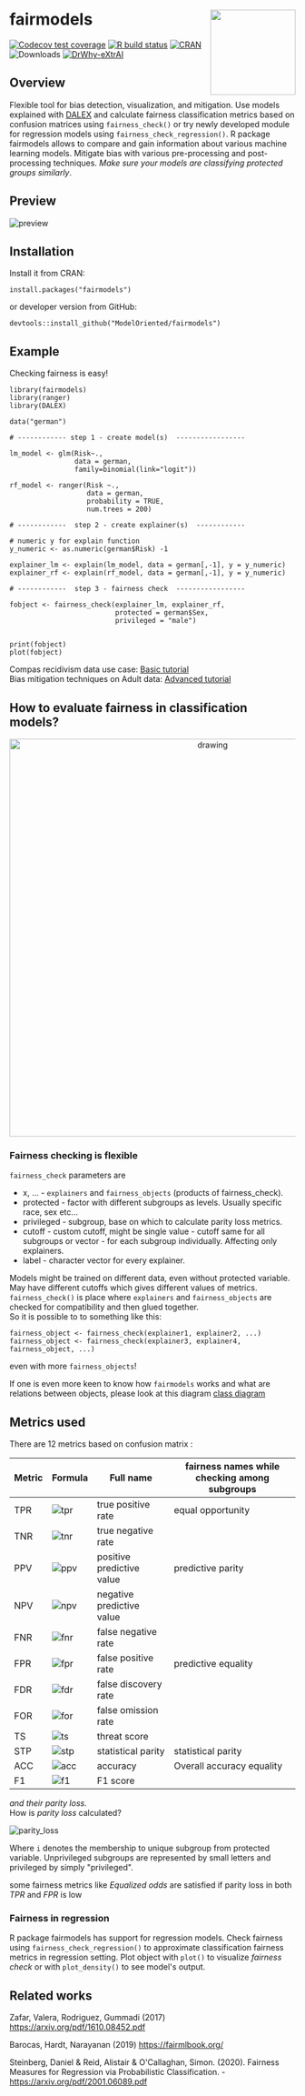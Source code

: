 # fairmodels  <img src="man/figures/logo.png" align="right" width="150"/>

  <!-- badges: start -->
  [![Codecov test coverage](https://codecov.io/gh/ModelOriented/fairmodels/branch/master/graph/badge.svg)](https://codecov.io/gh/ModelOriented/fairmodels?branch=master)
  [![R build status](https://github.com/ModelOriented/fairmodels/workflows/R-CMD-check/badge.svg)](https://github.com/ModelOriented/fairmodels/actions)
   [![CRAN](https://www.r-pkg.org/badges/version/fairmodels)](https://cran.r-project.org/package=fairmodels)
   ![Downloads](https://cranlogs.r-pkg.org/badges/fairmodels)
   [![DrWhy-eXtrAI](https://img.shields.io/badge/DrWhy-eXtrAI-4378bf)](http://drwhy.ai/#eXtraAI)
  <!-- badges: end -->
  
  
## Overview

Flexible tool for bias detection, visualization, and mitigation. Use models explained with [DALEX](https://modeloriented.github.io/DALEX/) and calculate fairness classification metrics based on confusion matrices using `fairness_check()` or try newly developed module for regression models using `fairness_check_regression()`. R package fairmodels allows to compare and gain information about various machine learning models. Mitigate bias with various pre-processing and post-processing techniques. *Make sure your models are classifying protected groups similarly*.


## Preview

![preview](man/figures/preview.gif)

## Installation
Install it from CRAN:
```
install.packages("fairmodels")
```
or developer version from GitHub:
```
devtools::install_github("ModelOriented/fairmodels")
```

## Example
Checking fairness is easy! 

```
library(fairmodels)
library(ranger)
library(DALEX)

data("german")

# ------------ step 1 - create model(s)  -----------------

lm_model <- glm(Risk~.,
                data = german,
                family=binomial(link="logit"))

rf_model <- ranger(Risk ~.,
                   data = german,
                   probability = TRUE,
                   num.trees = 200)

# ------------  step 2 - create explainer(s)  ------------

# numeric y for explain function
y_numeric <- as.numeric(german$Risk) -1

explainer_lm <- explain(lm_model, data = german[,-1], y = y_numeric)
explainer_rf <- explain(rf_model, data = german[,-1], y = y_numeric)

# ------------  step 3 - fairness check  -----------------

fobject <- fairness_check(explainer_lm, explainer_rf,
                          protected = german$Sex,
                          privileged = "male")

 
print(fobject)
plot(fobject)

```

Compas recidivism data use case: [Basic tutorial](https://modeloriented.github.io/fairmodels/articles/Basic_tutorial.html)   
Bias mitigation techniques on Adult data: [Advanced tutorial](https://modeloriented.github.io/fairmodels/articles/Advanced_tutorial.html)

## How to evaluate fairness in classification models? 

<p align="center">
<img src="man/figures/flowchart.png" alt="drawing" width="700"/>
</p>


### Fairness checking is flexible

`fairness_check` parameters are    
* x, ...  - `explainers` and `fairness_objects` (products of fairness_check).   
* protected - factor with different subgroups as levels. Usually specific race, sex etc...   
* privileged - subgroup, base on which to calculate parity loss metrics.    
* cutoff  - custom cutoff, might be single value - cutoff same for all subgroups or vector - for each subgroup individually. Affecting only explainers.   
* label - character vector for every explainer.   

Models might be trained on different data, even without protected variable. May have different cutoffs which gives different values of metrics. 
`fairness_check()` is place where `explainers` and `fairness_objects` are checked for compatibility and then glued together.  
So it is possible to to something like this: 

```
fairness_object <- fairness_check(explainer1, explainer2, ...)
fairness_object <- fairness_check(explainer3, explainer4, fairness_object, ...)
```
even with more `fairness_objects`!

If one is even more keen to know how `fairmodels` works and what are relations between objects, please look at this diagram [class diagram](https://github.com/ModelOriented/fairmodels/blob/master/man/figures/class_diagram.png)


## Metrics used

There are 12 metrics based on confusion matrix : 

| Metric | Formula | Full name | fairness names while checking among subgroups |
|--------|---------|-----------|-------------|
| TPR | ![tpr](man/figures/formulas/tpr.jpg) | true positive rate | equal opportunity
| TNR | ![tnr](man/figures/formulas/tnr.jpg) | true negative rate | 
| PPV | ![ppv](man/figures/formulas/ppv.jpg) | positive predictive value | predictive parity
| NPV | ![npv](man/figures/formulas/npv.jpg) | negative predictive value | 
| FNR | ![fnr](man/figures/formulas/fnr.jpg) | false negative rate | 
| FPR | ![fpr](man/figures/formulas/fpr.jpg) | false positive rate | predictive equality
| FDR | ![fdr](man/figures/formulas/fdr.jpg) | false discovery rate
| FOR | ![for](man/figures/formulas/for.jpg) | false omission rate |
| TS | ![ts](man/figures/formulas/ts.jpg)  | threat score |
| STP | ![stp](man/figures/formulas/stp.jpg) | statistical parity | statistical parity
| ACC | ![acc](man/figures/formulas/acc.jpg) | accuracy | Overall accuracy equality
| F1 |  ![f1](man/figures/formulas/f1.jpg) | F1 score |


*and their parity loss.*   
How is *parity loss* calculated? 

![parity_loss](man/figures/formulas/parity_loss.png)

Where `i` denotes the membership to unique subgroup from protected variable. Unprivileged subgroups are represented by small letters and privileged by simply "privileged".

some fairness metrics like *Equalized odds* are satisfied if parity loss in both *TPR* and *FPR* is low 

### Fairness in regression
R package fairmodels has support for regression models. Check fairness using `fairness_check_regression()` to approximate classification fairness metrics in regression setting. Plot object with `plot()` to visualize *fairness check* or with `plot_density()` to see model's output. 


## Related works

Zafar, Valera, Rodriguez, Gummadi (2017)  https://arxiv.org/pdf/1610.08452.pdf

Barocas, Hardt, Narayanan (2019) https://fairmlbook.org/

Steinberg, Daniel & Reid, Alistair & O'Callaghan, Simon. (2020). Fairness Measures for Regression via Probabilistic Classification. - https://arxiv.org/pdf/2001.06089.pdf
